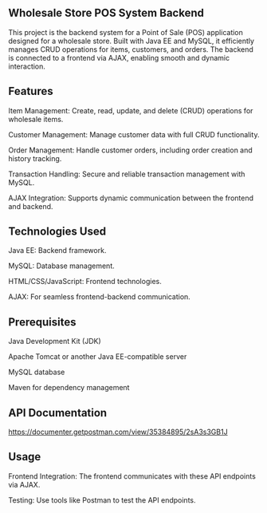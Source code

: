 
## Wholesale Store POS System Backend

This project is the backend system for a Point of Sale (POS) application designed for a wholesale store. Built with Java EE and MySQL, it efficiently manages CRUD operations for items, customers, and orders. The backend is connected to a frontend via AJAX, enabling smooth and dynamic interaction.



## Features

Item Management: Create, read, update, and delete (CRUD) operations for wholesale items.

Customer Management: Manage customer data with full CRUD functionality.

Order Management: Handle customer orders, including order creation and history tracking.

Transaction Handling: Secure and reliable transaction management with MySQL.

AJAX Integration: Supports dynamic communication between the frontend and backend.
## Technologies Used

Java EE: Backend framework.

MySQL: Database management.

HTML/CSS/JavaScript: Frontend technologies.

AJAX: For seamless frontend-backend communication.
## Prerequisites

Java Development Kit (JDK)

Apache Tomcat or another Java EE-compatible server

MySQL database

Maven for dependency management
## API Documentation

https://documenter.getpostman.com/view/35384895/2sA3s3GB1J
## Usage

Frontend Integration: The frontend communicates with these API endpoints via AJAX.

Testing: Use tools like Postman to test the API endpoints.
